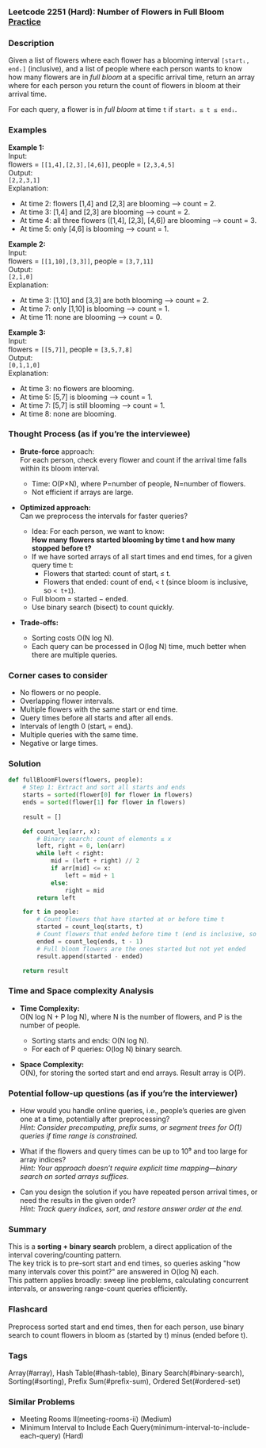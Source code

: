 ### Leetcode 2251 (Hard): Number of Flowers in Full Bloom [Practice](https://leetcode.com/problems/number-of-flowers-in-full-bloom)

### Description  
Given a list of flowers where each flower has a blooming interval `[startᵢ, endᵢ]` (inclusive), and a list of people where each person wants to know how many flowers are in *full bloom* at a specific arrival time, return an array where for each person you return the count of flowers in bloom at their arrival time.

For each query, a flower is in *full bloom* at time `t` if `startᵢ ≤ t ≤ endᵢ`.

### Examples  

**Example 1:**  
Input:  
flowers = `[[1,4],[2,3],[4,6]]`, people = `[2,3,4,5]`  
Output:  
`[2,2,3,1]`  
Explanation:  
- At time 2: flowers [1,4] and [2,3] are blooming ⟶ count = 2.  
- At time 3: [1,4] and [2,3] are blooming ⟶ count = 2.  
- At time 4: all three flowers ([1,4], [2,3], [4,6]) are blooming ⟶ count = 3.  
- At time 5: only [4,6] is blooming ⟶ count = 1.

**Example 2:**  
Input:  
flowers = `[[1,10],[3,3]]`, people = `[3,7,11]`  
Output:  
`[2,1,0]`  
Explanation:  
- At time 3: [1,10] and [3,3] are both blooming ⟶ count = 2.  
- At time 7: only [1,10] is blooming ⟶ count = 1.  
- At time 11: none are blooming ⟶ count = 0.

**Example 3:**  
Input:  
flowers = `[[5,7]]`, people = `[3,5,7,8]`  
Output:  
`[0,1,1,0]`  
Explanation:  
- At time 3: no flowers are blooming.
- At time 5: [5,7] is blooming ⟶ count = 1.
- At time 7: [5,7] is still blooming ⟶ count = 1.
- At time 8: none are blooming.

### Thought Process (as if you’re the interviewee)  
- **Brute-force** approach:  
  For each person, check every flower and count if the arrival time falls within its bloom interval.  
  - Time: O(P×N), where P=number of people, N=number of flowers.  
  - Not efficient if arrays are large.

- **Optimized approach:**  
  Can we preprocess the intervals for faster queries?  
  - Idea: For each person, we want to know:  
    **How many flowers started blooming by time t and how many stopped before t?**  
  - If we have sorted arrays of all start times and end times, for a given query time t:
    - Flowers that started: count of startᵢ ≤ t.
    - Flowers that ended: count of endᵢ < t (since bloom is inclusive, so `< t+1`).
  - Full bloom = started − ended.
  - Use binary search (bisect) to count quickly.

- **Trade-offs:**  
  - Sorting costs O(N log N).
  - Each query can be processed in O(log N) time, much better when there are multiple queries.

### Corner cases to consider  
- No flowers or no people.
- Overlapping flower intervals.
- Multiple flowers with the same start or end time.
- Query times before all starts and after all ends.
- Intervals of length 0 (startᵢ = endᵢ).
- Multiple queries with the same time.
- Negative or large times.

### Solution

```python
def fullBloomFlowers(flowers, people):
    # Step 1: Extract and sort all starts and ends
    starts = sorted(flower[0] for flower in flowers)
    ends = sorted(flower[1] for flower in flowers)
    
    result = []

    def count_leq(arr, x):
        # Binary search: count of elements ≤ x
        left, right = 0, len(arr)
        while left < right:
            mid = (left + right) // 2
            if arr[mid] <= x:
                left = mid + 1
            else:
                right = mid
        return left

    for t in people:
        # Count flowers that have started at or before time t
        started = count_leq(starts, t)
        # Count flowers that ended before time t (end is inclusive, so check ≤ t-1)
        ended = count_leq(ends, t - 1)
        # Full bloom flowers are the ones started but not yet ended
        result.append(started - ended)

    return result
```

### Time and Space complexity Analysis  

- **Time Complexity:**  
  O(N log N + P log N), where N is the number of flowers, and P is the number of people.  
  - Sorting starts and ends: O(N log N).
  - For each of P queries: O(log N) binary search.

- **Space Complexity:**  
  O(N), for storing the sorted start and end arrays. Result array is O(P).

### Potential follow-up questions (as if you’re the interviewer)  

- How would you handle online queries, i.e., people’s queries are given one at a time, potentially after preprocessing?  
  *Hint: Consider precomputing, prefix sums, or segment trees for O(1) queries if time range is constrained.*

- What if the flowers and query times can be up to 10⁹ and too large for array indices?  
  *Hint: Your approach doesn’t require explicit time mapping—binary search on sorted arrays suffices.*

- Can you design the solution if you have repeated person arrival times, or need the results in the given order?  
  *Hint: Track query indices, sort, and restore answer order at the end.*

### Summary
This is a **sorting + binary search** problem, a direct application of the interval covering/counting pattern.  
The key trick is to pre-sort start and end times, so queries asking "how many intervals cover this point?" are answered in O(log N) each.  
This pattern applies broadly: sweep line problems, calculating concurrent intervals, or answering range-count queries efficiently.


### Flashcard
Preprocess sorted start and end times, then for each person, use binary search to count flowers in bloom as (started by t) minus (ended before t).

### Tags
Array(#array), Hash Table(#hash-table), Binary Search(#binary-search), Sorting(#sorting), Prefix Sum(#prefix-sum), Ordered Set(#ordered-set)

### Similar Problems
- Meeting Rooms II(meeting-rooms-ii) (Medium)
- Minimum Interval to Include Each Query(minimum-interval-to-include-each-query) (Hard)